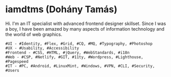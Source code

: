 # iamdtms (Dohány Tamás)

Hi. I'm an IT specialist with advanced frontend designer skillset. Since I was a boy, I have been amazed by many aspects of information technology and the world of web graphics.

```
#UI - #Identity, #Flex, #Grid, #CQ, #MQ, #Typography, #Photoshop 
#UX - #Usability, #Accessibility
#Frontend - #CSS, #HTML, #jQuery, #WebStandards, #i18n
#Web - #CSP, #Netlify, #GIT, #11ty, #Wordpress, #Lighthouse, #Pagespeed
#IT - #PC, #Android, #LinuxMint, #Windows, #VPN, #CLI, #Security, #Users
```
